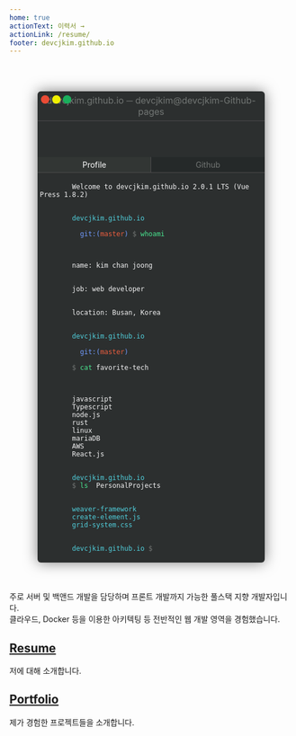 ```yaml
---
home: true
actionText: 이력서 →
actionLink: /resume/
footer: devcjkim.github.io  
---
```


<style>
.terminal {
  @import "./app.css";
}
@media only screen and (max-width: 768px) {
  .terminal .title-desktop {
    display: none;
  }
  .terminal code .list {
    display: block;
  }
}
@media only screen and (min-width: 769px) {
  .terminal section {
    margin: 50px;
  }
  .terminal .title-mobile {
    display: none;
  }
}
.terminal section {
  background-color: #2C2F2F;
  color: #727674;
  display: flex;
  flex-direction: column;
  width: 100%;
  height: 100%;
  box-shadow: 0 0 24px rgba(0, 0, 0, 0.5);
  border-radius: 6px;
  overflow: hidden;
}
.terminal header {
  border-bottom: 1px solid #4D4C4D;
  font-size: 16px;
  text-align: center;
  padding: 6px;
}
.terminal header .buttons {
  position: absolute;
}
.terminal header .buttons .red {
  background-color: #E94B35;
  border-radius: 100%;
  width: 15px;
  height: 15px;
  margin: 0 auto;
  display: inline-block;
}
.terminal header .buttons .yellow {
  background-color: #f0f000;
  border-radius: 100%;
  width: 15px;
  height: 15px;
  margin: 0 auto;
  display: inline-block;
}
.terminal header .buttons .green {
  background-color: #1AAF5C;
  border-radius: 100%;
  width: 15px;
  height: 15px;
  margin: 0 auto;
  display: inline-block;
}
.terminal nav {
  border-bottom: 1px solid #4D4C4D;
}
.terminal nav ul {
  list-style: none;
  margin: 0;
  padding: 0;
}
.terminal nav ul li {
  background-color: #252929;
  color: #727674;
  text-align: center;
  padding: 5px 0;
}
.terminal nav ul li a {
  color: #727674;
}
.terminal nav ul li:hover {
  color: #fff;
  cursor: pointer;
}
.terminal .selected {
  background-color: #323634;
  color: #fff;
}
.terminal .right-border {
  position: relative;
}
.terminal .right-border:after {
  content: "";
  display: block;
  position: absolute;
  top: 0;
  right: 0;
  width: 1px;
  height: 100%;
  background: #4D4C4D;
}
.terminal main {
  padding: 4px;
  min-height: 400px;
}
.terminal main code {
  display: block;
}
.terminal .font-sky-blue {
  color: #51D0DD;
}
.terminal .font-blue {
  color: #719BFF;
}
.terminal .font-red {
  color: #ED5E3F;
}
.terminal .font-green {
  color: #49E690;
}
.terminal .font-white {
  color: #F4F4F5;
}
.terminal .ls span {
  padding-right: 50px;
}
.terminal a {
  color: #fff;
  text-decoration: none;
  outline: none;
}
.terminal a:hover, .terminal a:active {
  color: #fff;
  text-decoration: none;
  outline: none;
}

.grid-row {
    display: -webkit-box;
    display: -ms-flexbox;
    display: flex;
    -ms-flex-wrap: wrap;
    flex-wrap: wrap;
}

.grid-6 {
    -webkit-box-flex: 0;
    -ms-flex: 0 0 50%;
    flex: 0 0 50%;
    max-width: 50%;
}

</style>

<div class="grid-row terminal">
  <section>
    <header>
      <div class="buttons">
        <div class="red"></div>
        <div class="yellow"></div>
        <div class="green"></div>
      </div>
      <div class="title-desktop">devcjkim.github.io ─ devcjkim@devcjkim-Github-pages</div>
      <div class="title-mobile">devcjkim.github.io</div>
    </header>
    <nav>
      <ul class="grid-row">
        <li class="grid-6 selected right-border">Profile</li>
        <li class="grid-6"><a href="https://github.com/centell" rel="author" target="_blank">Github</a></li>
      </ul>   
    </nav>
    <main>
      <!--welcome-->
      <code>
        <span class="font-white">Welcome to devcjkim.github.io 2.0.1 LTS (Vue Press 1.8.2)</span>
      </code>
      <!--whoami-->
      <code>
        <span class="font-sky-blue">devcjkim.github.io</span>
        <span class="font-blue">
          git:(<span class="font-red">master</span>)</span> $ <span class="font-green">whoami
        </span>
      </code>
      <code>
        <span class="font-white">name: kim chan joong</span>
      </code>
      <code>
        <span class="font-white">job: web developer</span>
      </code>
      <code>
        <span class="font-white">location: Busan, Korea</span>
      </code>
      <!--skills-->
      <code>
        <span class="font-sky-blue">devcjkim.github.io</span>
        <span class="font-blue">
          git:(<span class="font-red">master</span>)
        </span>
        $ <span class="font-green">cat <span class="font-white">favorite-tech</span>
        </span>
      </code>
      <code class="ls">
        <span class="font-white list">javascript</span>
        <span class="font-white list">Typescript</span>
        <span class="font-white list">node.js</span>
        <span class="font-white list">rust</span>
        <span class="font-white list">linux</span>
        <span class="font-white list">mariaDB</span>
        <span class="font-white list">AWS</span>
        <span class="font-white list">React.js</span>
      </code>
      <!--personal projects-->
      <code>
        <span class="font-sky-blue">devcjkim.github.io</span>
        $ <span class="font-green">ls </span> <span class="font-white">PersonalProjects</span>
      </code>
      <code class="ls">
        <span class="list"><a class="font-sky-blue" href="https://github.com/rlidea/weaver-serrver">weaver-framework</a></span>
        <span class="list"><a class="font-sky-blue" href="https://www.npmjs.com/package/create-element.js">create-element.js</a></span>
        <span class="list"><a class="font-sky-blue" href="https://www.npmjs.com/package/grid-system.css">grid-system.css</a></span>
      </code>
      <!--end-->
      <code>
        <span class="font-sky-blue">devcjkim.github.io</span> $
      </code>
    </main>
  </section>
</div>

<div style="display: flex; justify-content: center;">
  주로 서버 및 백앤드 개발을 담당하며 프론트 개발까지 가능한 풀스택 지향 개발자입니다.<br/>
  클라우드, Docker 등을 이용한 아키텍팅 등 전반적인 웹 개발 영역을 경험했습니다.
</div>

<div class="features">
  <div class="feature">
    <a href="/resume"><h2>Resume</h2></a>
    <p>
      저에 대해 소개합니다.
    </p>
  </div>
<div class="feature">
    <a href="/portfolio"><h2>Portfolio</h2></a>
    <p>
      제가 경험한 프로젝트들을 소개합니다.
    </p>
  </div>
</div>

